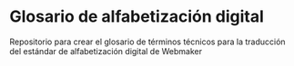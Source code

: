 # Glosario de alfabetización digital
Repositorio para crear el glosario de términos técnicos para la traducción del estándar de alfabetización digital de Webmaker
